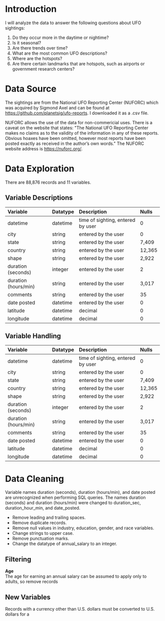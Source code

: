 # Introduction
I will analyze the data to answer the following questions about UFO sightings:
1. Do they occur more in the daytime or nightime?
2. Is it seasonal?
3. Are there trends over time?
4. What are the most common UFO descriptions? 
5. Where are the hotspots?
6. Are there certain landmarks that are hotspots, such as airports or government research centers? 

# Data Source
The sightings are from the National UFO Reporting Center (NUFORC) which was acquired by Sigmond Axel and can be found at https://github.com/planetsig/ufo-reports. I downloaded it as a .csv file.  

NUFORC allows the use of the data for non-commericial uses. There is a caveat on the website that states: "The National UFO Reporting Center makes no claims as to the validity of the information in any of these reports. Obvious hoaxes have been omitted, however most reports have been posted exactly as received in the author’s own words." The NUFORC website address is https://nuforc.org/.


# Data Exploration
There are 88,876 records and 11 variables.

## Variable Descriptions
|Variable|Datatype|Description|Nulls|
|:---|:---|:---|:---|
|datetime|datetime|time of sighting, entered by user|0|
|city|string|entered by the user|0|
|state|string|entered by the user|7,409|
|country|string|entered by the user|12,365|
|shape|string|entered by the user|2,922|
|duration (seconds)|integer|entered by the user|2|
|duration (hours/min)|string|entered by the user|3,017
|comments|string|entered by the user|35|
|date posted|datetime|entered by the user|0|
|latitude|datetime|decimal|0|
|longitude|datetime|decimal|0|

## Variable Handling
|Variable|Datatype|Description|Nulls|
|:---|:---|:---|:---|
|datetime|datetime|time of sighting, entered by user|0|
|city|string|entered by the user|0|
|state|string|entered by the user|7,409|
|country|string|entered by the user|12,365|
|shape|string|entered by the user|2,922|
|duration (seconds)|integer|entered by the user|2|
|duration (hours/min)|string|entered by the user|3,017
|comments|string|entered by the user|35|
|date posted|datetime|entered by the user|0|
|latitude|datetime|decimal|0|
|longitude|datetime|decimal|0|

# Data Cleaning
Variable names duration (seconds), duration (hours/min), and date posted are unrecognized when performing SQL queries. The names duration (seconds) and duration (hours/min) were changed to duration_sec, duration_hour_min, and date_posted.
- Remove leading and trailing spaces.
- Remove duplicate records.
- Remove null values in industry, education, gender, and race variables.
- Change strings to upper case.
- Remove punctuation marks.
- Change the datatype of annual_salary to an integer.

## Filtering
**Age**  
The age for earning an annual salary can be assumed to apply only to adults, so remove records 

## New Variables
Records with a currency other than U.S. dollars must be converted to U.S. dollars for a 
